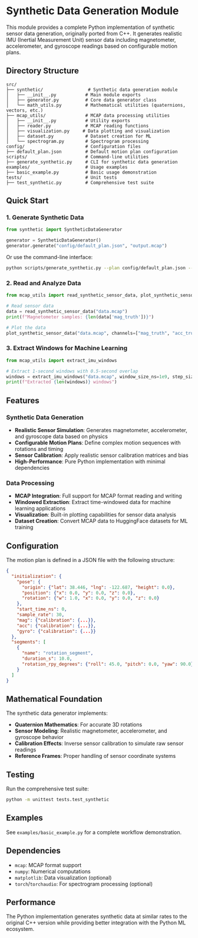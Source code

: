 # Synthetic Data Generation Module

This module provides a complete Python implementation of synthetic sensor data generation, originally ported from C++. It generates realistic IMU (Inertial Measurement Unit) sensor data including magnetometer, accelerometer, and gyroscope readings based on configurable motion plans.

## Directory Structure

```
src/
├── synthetic/                 # Synthetic data generation module
│   ├── __init__.py           # Main module exports
│   ├── generator.py          # Core data generator class
│   └── math_utils.py         # Mathematical utilities (quaternions, vectors, etc.)
├── mcap_utils/               # MCAP data processing utilities
│   ├── __init__.py           # Utility exports
│   ├── reader.py             # MCAP reading functions
│   ├── visualization.py     # Data plotting and visualization
│   ├── dataset.py            # Dataset creation for ML
│   └── spectrogram.py        # Spectrogram processing
config/                       # Configuration files
├── default_plan.json         # Default motion plan configuration
scripts/                      # Command-line utilities
├── generate_synthetic.py     # CLI for synthetic data generation
examples/                     # Usage examples
├── basic_example.py          # Basic usage demonstration
tests/                        # Unit tests
├── test_synthetic.py         # Comprehensive test suite
```

## Quick Start

### 1. Generate Synthetic Data

```python
from synthetic import SyntheticDataGenerator

generator = SyntheticDataGenerator()
generator.generate("config/default_plan.json", "output.mcap")
```

Or use the command-line interface:

```bash
python scripts/generate_synthetic.py --plan config/default_plan.json --output data.mcap
```

### 2. Read and Analyze Data

```python
from mcap_utils import read_synthetic_sensor_data, plot_synthetic_sensor_data

# Read sensor data
data = read_synthetic_sensor_data("data.mcap")
print(f"Magnetometer samples: {len(data['mag_truth'])}")

# Plot the data
plot_synthetic_sensor_data("data.mcap", channels=["mag_truth", "acc_truth", "gyro_truth"])
```

### 3. Extract Windows for Machine Learning

```python
from mcap_utils import extract_imu_windows

# Extract 1-second windows with 0.5-second overlap
windows = extract_imu_windows("data.mcap", window_size_ns=1e9, step_size_ns=0.5e9)
print(f"Extracted {len(windows)} windows")
```

## Features

### Synthetic Data Generation

- **Realistic Sensor Simulation**: Generates magnetometer, accelerometer, and gyroscope data based on physics
- **Configurable Motion Plans**: Define complex motion sequences with rotations and timing
- **Sensor Calibration**: Apply realistic sensor calibration matrices and bias
- **High-Performance**: Pure Python implementation with minimal dependencies

### Data Processing

- **MCAP Integration**: Full support for MCAP format reading and writing
- **Windowed Extraction**: Extract time-windowed data for machine learning applications
- **Visualization**: Built-in plotting capabilities for sensor data analysis
- **Dataset Creation**: Convert MCAP data to HuggingFace datasets for ML training

## Configuration

The motion plan is defined in a JSON file with the following structure:

```json
{
  "initialization": {
    "pose": {
      "origin": {"lat": 38.446, "lng": -122.687, "height": 0.0},
      "position": {"x": 0.0, "y": 0.0, "z": 0.0},
      "rotation": {"w": 1.0, "x": 0.0, "y": 0.0, "z": 0.0}
    },
    "start_time_ns": 0,
    "sample_rate": 30,
    "mag": {"calibration": {...}},
    "acc": {"calibration": {...}},
    "gyro": {"calibration": {...}}
  },
  "segments": [
    {
      "name": "rotation_segment",
      "duration_s": 10.0,
      "rotation_rpy_degrees": {"roll": 45.0, "pitch": 0.0, "yaw": 90.0}
    }
  ]
}
```

## Mathematical Foundation

The synthetic data generator implements:

- **Quaternion Mathematics**: For accurate 3D rotations
- **Sensor Modeling**: Realistic magnetometer, accelerometer, and gyroscope behavior
- **Calibration Effects**: Inverse sensor calibration to simulate raw sensor readings
- **Reference Frames**: Proper handling of sensor coordinate systems

## Testing

Run the comprehensive test suite:

```bash
python -m unittest tests.test_synthetic
```

## Examples

See `examples/basic_example.py` for a complete workflow demonstration.

## Dependencies

- `mcap`: MCAP format support
- `numpy`: Numerical computations
- `matplotlib`: Data visualization (optional)
- `torch`/`torchaudio`: For spectrogram processing (optional)

## Performance

The Python implementation generates synthetic data at similar rates to the original C++ version while providing better integration with the Python ML ecosystem.
